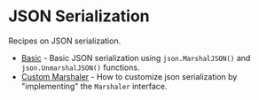 # JSON Serialization

Recipes on JSON serialization.

* [Basic](basic) - Basic JSON serialization using `json.MarshalJSON()` and `json.UnmarshalJSON()` functions.
* [Custom Marshaler](marshaler) - How to customize json serialization by "implementing" the `Marshaler` interface. 
